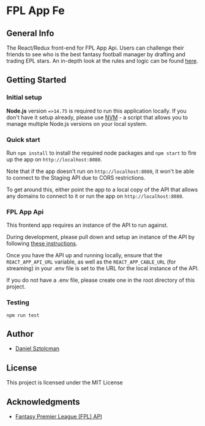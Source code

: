 # FPL App Fe

## General Info

The React/Redux front-end for FPL App Api. Users can challenge their friends to see who is the best fantasy football manager by drafting and trading EPL stars. An in-depth look at the rules and logic can be found [here](https://github.com/djstozza/fpl-app-api).


## Getting Started

### Initial setup

**Node.js** version `=>14.75` is required to run this application locally. If you don't have it setup already, please use [NVM](https://github.com/creationix/nvm) - a script that allows you to manage multiple Node.js versions on your local system.

### Quick start

Run  `npm install`  to install the required node packages and  `npm start`  to fire up the app on  `http://localhost:8080`.

Note that if the app doesn't run on  `http://localhost:8080`, it won't be able to connect to the Staging API due to CORS restrictions.

To get around this, either point the app to a local copy of the API that allows any domains to connect to it or run the app on  `http://localhost:8080`.

### FPL App Api
This frontend app requires an instance of the API to run against.

During development, please pull down and setup an instance of the API by following  [these instructions](https://github.com/djstozza/fpl-app-api).

Once you have the API up and running locally, ensure that the  `REACT_APP_API_URL`  variable, as well as the `REACT_APP_CABLE_URL` (for streaming) in your .env file is set to the URL for the local instance of the API.

If you do not have a .env file, please create one in the root directory of this project.

### Testing
```
npm run test
```
## Author

* [Daniel Sztolcman](https://github.com/djstozza)


## License

This project is licensed under the MIT License

## Acknowledgments

* [Fantasy Premier League (FPL) API](https://fantasy.premierleague.com/drf/bootstrap-static)
